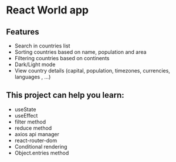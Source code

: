 # React World app


## Features

- Search in countries list
- Sorting countries based on name, population and area
- Filtering countries based on continents
- Dark/Light mode
- View country details (capital, population, timezones, currencies, languages , ...)

## This project can help you learn:

- useState
- useEffect
- filter method
- reduce method
- axios api manager
- react-router-dom
- Conditional rendering
- Object.entries method
